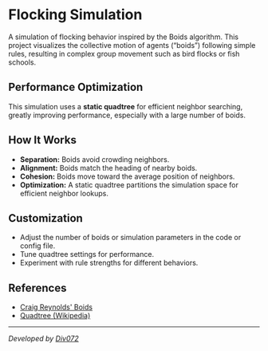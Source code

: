 # Flocking Simulation

A simulation of flocking behavior inspired by the Boids algorithm. This project visualizes the collective motion of agents (“boids”) following simple rules, resulting in complex group movement such as bird flocks or fish schools.

## Performance Optimization

This simulation uses a **static quadtree** for efficient neighbor searching, greatly improving performance, especially with a large number of boids.

## How It Works

- **Separation:** Boids avoid crowding neighbors.
- **Alignment:** Boids match the heading of nearby boids.
- **Cohesion:** Boids move toward the average position of neighbors.
- **Optimization:** A static quadtree partitions the simulation space for efficient neighbor lookups.

## Customization

- Adjust the number of boids or simulation parameters in the code or config file.
- Tune quadtree settings for performance.
- Experiment with rule strengths for different behaviors.

## References

- [Craig Reynolds' Boids](https://www.red3d.com/cwr/boids/)
- [Quadtree (Wikipedia)](https://en.wikipedia.org/wiki/Quadtree)

---

*Developed by [Div072](https://github.com/Div072)*

